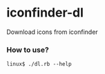 iconfinder-dl
=============

Download icons from iconfinder

### How to use?

    linux$ ./dl.rb --help